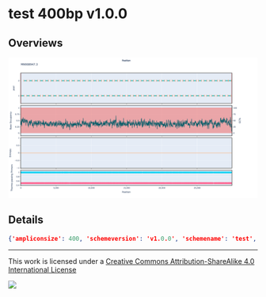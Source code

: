 # test 400bp v1.0.0

## Overviews

![MN908947.3.png](work/MN908947.3.png)

## Details

```json
{'ampliconsize': 400, 'schemeversion': 'v1.0.0', 'schemename': 'test', 'primer.bed.md5': 'f1a91eeadf561d9762cb10bfdb324528', 'reference.fasta.md5': '3e8964c1ae8dd78e5e35b183903e32df', 'validated': False, 'citations': [], 'authors': ['quick lab', 'artic network'], 'algorithmversion': 'primaldigest:1.1.3'}
```



------------------------------------------------------------------------

This work is licensed under a [Creative Commons Attribution-ShareAlike 4.0 International License](http://creativecommons.org/licenses/by-sa/4.0/) 

![](https://i.creativecommons.org/l/by-sa/4.0/88x31.png)